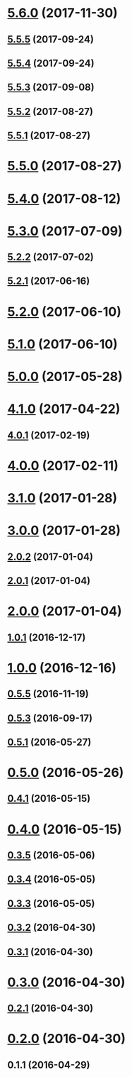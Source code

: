 <a name="5.6.0"></a>
# [5.6.0](https://github.com/cybersettler/websemble/compare/5.5.5...v5.6.0) (2017-11-30)



<a name="5.5.5"></a>
## [5.5.5](https://github.com/cybersettler/websemble/compare/5.5.4...5.5.5) (2017-09-24)



<a name="5.5.4"></a>
## [5.5.4](https://github.com/cybersettler/websemble/compare/5.5.3...5.5.4) (2017-09-24)



<a name="5.5.3"></a>
## [5.5.3](https://github.com/cybersettler/websemble/compare/5.5.2...5.5.3) (2017-09-08)



<a name="5.5.2"></a>
## [5.5.2](https://github.com/cybersettler/websemble/compare/5.5.1...5.5.2) (2017-08-27)



<a name="5.5.1"></a>
## [5.5.1](https://github.com/cybersettler/websemble/compare/5.5.0...5.5.1) (2017-08-27)



<a name="5.5.0"></a>
# [5.5.0](https://github.com/cybersettler/websemble/compare/5.4.0...5.5.0) (2017-08-27)



<a name="5.4.0"></a>
# [5.4.0](https://github.com/cybersettler/websemble/compare/5.3.0...5.4.0) (2017-08-12)



<a name="5.3.0"></a>
# [5.3.0](https://github.com/cybersettler/websemble/compare/5.2.2...5.3.0) (2017-07-09)



<a name="5.2.2"></a>
## [5.2.2](https://github.com/cybersettler/websemble/compare/5.2.1...5.2.2) (2017-07-02)



<a name="5.2.1"></a>
## [5.2.1](https://github.com/cybersettler/websemble/compare/5.2.0...5.2.1) (2017-06-16)



<a name="5.2.0"></a>
# [5.2.0](https://github.com/cybersettler/websemble/compare/5.1.0...5.2.0) (2017-06-10)



<a name="5.1.0"></a>
# [5.1.0](https://github.com/cybersettler/websemble/compare/5.0.0...5.1.0) (2017-06-10)



<a name="5.0.0"></a>
# [5.0.0](https://github.com/cybersettler/websemble/compare/4.1.0...5.0.0) (2017-05-28)



<a name="4.1.0"></a>
# [4.1.0](https://github.com/cybersettler/websemble/compare/4.0.1...4.1.0) (2017-04-22)



<a name="4.0.1"></a>
## [4.0.1](https://github.com/cybersettler/websemble/compare/4.0.0...4.0.1) (2017-02-19)



<a name="4.0.0"></a>
# [4.0.0](https://github.com/cybersettler/websemble/compare/3.1.0...4.0.0) (2017-02-11)



<a name="3.1.0"></a>
# [3.1.0](https://github.com/cybersettler/websemble/compare/3.0.0...3.1.0) (2017-01-28)



<a name="3.0.0"></a>
# [3.0.0](https://github.com/cybersettler/websemble/compare/2.0.2...3.0.0) (2017-01-28)



<a name="2.0.2"></a>
## [2.0.2](https://github.com/cybersettler/websemble/compare/2.0.1...2.0.2) (2017-01-04)



<a name="2.0.1"></a>
## [2.0.1](https://github.com/cybersettler/websemble/compare/2.0.0...2.0.1) (2017-01-04)



<a name="2.0.0"></a>
# [2.0.0](https://github.com/cybersettler/websemble/compare/1.0.1...2.0.0) (2017-01-04)



<a name="1.0.1"></a>
## [1.0.1](https://github.com/cybersettler/websemble/compare/v1.0.0...1.0.1) (2016-12-17)



<a name="1.0.0"></a>
# [1.0.0](https://github.com/cybersettler/websemble/compare/0.5.5...v1.0.0) (2016-12-16)



<a name="0.5.5"></a>
## [0.5.5](https://github.com/cybersettler/websemble/compare/0.5.3...0.5.5) (2016-11-19)



<a name="0.5.3"></a>
## [0.5.3](https://github.com/cybersettler/websemble/compare/0.5.1...0.5.3) (2016-09-17)



<a name="0.5.1"></a>
## [0.5.1](https://github.com/cybersettler/websemble/compare/0.5.0...0.5.1) (2016-05-27)



<a name="0.5.0"></a>
# [0.5.0](https://github.com/cybersettler/websemble/compare/v0.4.1...0.5.0) (2016-05-26)



<a name="0.4.1"></a>
## [0.4.1](https://github.com/cybersettler/websemble/compare/v0.4.0...v0.4.1) (2016-05-15)



<a name="0.4.0"></a>
# [0.4.0](https://github.com/cybersettler/websemble/compare/v0.3.5...v0.4.0) (2016-05-15)



<a name="0.3.5"></a>
## [0.3.5](https://github.com/cybersettler/websemble/compare/v0.3.4...v0.3.5) (2016-05-06)



<a name="0.3.4"></a>
## [0.3.4](https://github.com/cybersettler/websemble/compare/v0.3.3...v0.3.4) (2016-05-05)



<a name="0.3.3"></a>
## [0.3.3](https://github.com/cybersettler/websemble/compare/v0.3.2...v0.3.3) (2016-05-05)



<a name="0.3.2"></a>
## [0.3.2](https://github.com/cybersettler/websemble/compare/v0.3.1...v0.3.2) (2016-04-30)



<a name="0.3.1"></a>
## [0.3.1](https://github.com/cybersettler/websemble/compare/v0.3.0...v0.3.1) (2016-04-30)



<a name="0.3.0"></a>
# [0.3.0](https://github.com/cybersettler/websemble/compare/v0.2.1...v0.3.0) (2016-04-30)



<a name="0.2.1"></a>
## [0.2.1](https://github.com/cybersettler/websemble/compare/v0.2.0...v0.2.1) (2016-04-30)



<a name="0.2.0"></a>
# [0.2.0](https://github.com/cybersettler/websemble/compare/v0.1.1...v0.2.0) (2016-04-30)



<a name="0.1.1"></a>
## 0.1.1 (2016-04-29)



